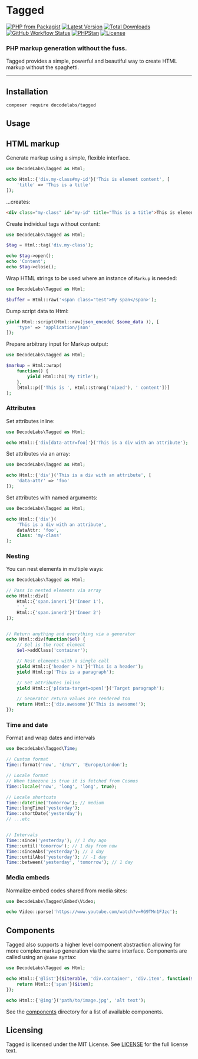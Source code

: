 # Tagged

[![PHP from Packagist](https://img.shields.io/packagist/php-v/decodelabs/tagged?style=flat)](https://packagist.org/packages/decodelabs/tagged)
[![Latest Version](https://img.shields.io/packagist/v/decodelabs/tagged.svg?style=flat)](https://packagist.org/packages/decodelabs/tagged)
[![Total Downloads](https://img.shields.io/packagist/dt/decodelabs/tagged.svg?style=flat)](https://packagist.org/packages/decodelabs/tagged)
[![GitHub Workflow Status](https://img.shields.io/github/actions/workflow/status/decodelabs/tagged/integrate.yml?branch=develop)](https://github.com/decodelabs/tagged/actions/workflows/integrate.yml)
[![PHPStan](https://img.shields.io/badge/PHPStan-enabled-44CC11.svg?longCache=true&style=flat)](https://github.com/phpstan/phpstan)
[![License](https://img.shields.io/packagist/l/decodelabs/tagged?style=flat)](https://packagist.org/packages/decodelabs/tagged)

### PHP markup generation without the fuss.

Tagged provides a simple, powerful and beautiful way to create HTML markup without the spaghetti.

---


## Installation

```bash
composer require decodelabs/tagged
```

## Usage

## HTML markup

Generate markup using a simple, flexible interface.

```php
use DecodeLabs\Tagged as Html;

echo Html::{'div.my-class#my-id'}('This is element content', [
    'title' => 'This is a title'
]);
```

...creates:

```html
<div class="my-class" id="my-id" title="This is a title">This is element content</div>
```

Create individual tags without content:

```php
use DecodeLabs\Tagged as Html;

$tag = Html::tag('div.my-class');

echo $tag->open();
echo 'Content';
echo $tag->close();
```

Wrap HTML strings to be used where an instance of <code>Markup</code> is needed:

```php
use DecodeLabs\Tagged as Html;

$buffer = Html::raw('<span class="test">My span</span>');
```

Dump script data to Html:

```php
yield Html::script(Html::raw(json_encode( $some_data )), [
    'type' => 'application/json'
]);
```

Prepare arbitrary input for Markup output:

```php
use DecodeLabs\Tagged as Html;

$markup = Html::wrap(
    function() {
        yield Html::h1('My title');
    },
    [Html::p(['This is ', Html::strong('mixed'), ' content'])]
);
```

### Attributes

Set attributes inline:

```php
use DecodeLabs\Tagged as Html;

echo Html::{'div[data-attr=foo]'}('This is a div with an attribute');
```

Set attributes via an array:

```php
use DecodeLabs\Tagged as Html;

echo Html::{'div'}('This is a div with an attribute', [
    'data-attr' => 'foo'
]);
```

Set attributes with named arguments:

```php
use DecodeLabs\Tagged as Html;

echo Html::{'div'}(
    'This is a div with an attribute',
    dataAttr: 'foo',
    class: 'my-class'
);
```


### Nesting

You can nest elements in multiple ways:

```php
use DecodeLabs\Tagged as Html;

// Pass in nested elements via array
echo Html::div([
    Html::{'span.inner1'}('Inner 1'),
    ' ',
    Html::{'span.inner2'}('Inner 2')
]);


// Return anything and everything via a generator
echo Html::div(function($el) {
    // $el is the root element
    $el->addClass('container');

    // Nest elements with a single call
    yield Html::{'header > h1'}('This is a header');
    yield Html::p('This is a paragraph');

    // Set attributes inline
    yield Html::{'p[data-target=open]'}('Target paragraph');

    // Generator return values are rendered too
    return Html::{'div.awesome'}('This is awesome!');
});
```


### Time and date
Format and wrap dates and intervals

```php
use DecodeLabs\Tagged\Time;

// Custom format
Time::format('now', 'd/m/Y', 'Europe/London');

// Locale format
// When timezone is true it is fetched from Cosmos
Time::locale('now', 'long', 'long', true);

// Locale shortcuts
Time::dateTime('tomorrow'); // medium
Time::longTime('yesterday');
Time::shortDate('yesterday');
// ...etc


// Intervals
Time::since('yesterday'); // 1 day ago
Time::until('tomorrow'); // 1 day from now
Time::sinceAbs('yesterday'); // 1 day
Time::untilAbs('yesterday'); // -1 day
Time::between('yesterday', 'tomorrow'); // 1 day
```

### Media embeds
Normalize embed codes shared from media sites:

```php
use DecodeLabs\Tagged\Embed\Video;

echo Video::parse('https://www.youtube.com/watch?v=RG9TMn1FJzc');
```

## Components

Tagged also supports a higher level component abstraction allowing for more complex markup generation via the same interface. Components are called using an `@name` syntax:

```php
use DecodeLabs\Tagged as Html;

echo Html::{'@list'}($iterable, 'div.container', 'div.item', function($item) {
    return Html::{'span'}($item);
});

echo Html::{'@img'}('path/to/image.jpg', 'alt text');
```

See the [components](./src/Tagged/Component) directory for a list of available components.

## Licensing
Tagged is licensed under the MIT License. See [LICENSE](./LICENSE) for the full license text.
